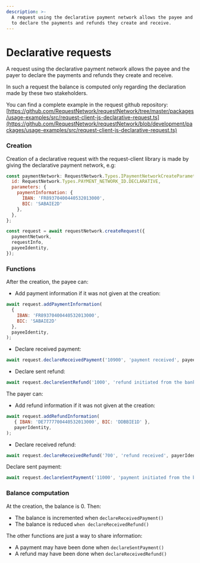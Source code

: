 ```yaml
---
description: >-
  A request using the declarative payment network allows the payee and the payer
  to declare the payments and refunds they create and receive.
---
```


# Declarative requests

A request using the declarative payment network allows the payee and the payer to declare the payments and refunds they create and receive.

In such a request the balance is computed only regarding the declaration made by these two stakeholders.

You can find a complete example in the request github repository: [https://github.com/RequestNetwork/requestNetwork/tree/master/packages/usage-examples/src/request-client-js-declarative-request.ts](https://github.com/RequestNetwork/requestNetwork/blob/development/packages/usage-examples/src/request-client-js-declarative-request.ts)

### Creation

Creation of a declarative request with the request-client library is made by giving the declarative payment network, e.g:

```javascript
const paymentNetwork: RequestNetwork.Types.IPaymentNetworkCreateParameters = { 
  id: RequestNetwork.Types.PAYMENT_NETWORK_ID.DECLARATIVE, 
  parameters: { 
    paymentInformation: { 
      IBAN: 'FR89370400440532013000', 
      BIC: 'SABAIE2D' 
    },
  },
};
```

```javascript
const request = await requestNetwork.createRequest({ 
  paymentNetwork, 
  requestInfo, 
  payeeIdentity,
});

```

### Functions

After the creation, the payee can:

* Add payment information if it was not given at the creation:

```javascript
await request.addPaymentInformation(
  { 
    IBAN: 'FR89370400440532013000',
    BIC: 'SABAIE2D' 
  }, 
  payeeIdentity, 
);
```

* Declare received payment:

```javascript
await request.declareReceivedPayment('10900', 'payment received', payeeIdentity);
```

* Declare sent refund:

```javascript
await request.declareSentRefund('1000', 'refund initiated from the bank', payeeIdentity);
```

The payer can:

* Add refund information if it was not given at the creation:

```javascript
await request.addRefundInformation(
   { IBAN: 'DE7777700440532013000', BIC: 'DDBBIE1D' },
   payerIdentity,
);
```

* Declare received refund:

```javascript
await request.declareReceivedRefund('700', 'refund received', payerIdentity);
```

Declare sent payment:

```javascript
await request.declareSentPayment('11000', 'payment initiated from the bank', payerIdentity);
```

### Balance computation

At the creation, the balance is 0. Then:

* The balance is incremented when `declareReceivedPayment()`
* The balance is reduced `when declareReceivedRefund()`

The other functions are just a way to share information:

* A payment may have been done when `declareSentPayment()`
* A refund may have been done when `declareReceivedRefund()`

